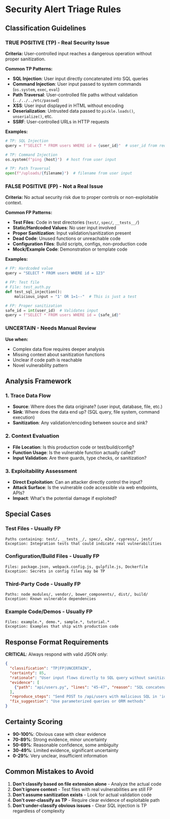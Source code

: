 # Security Alert Triage Rules

## Classification Guidelines

### TRUE POSITIVE (TP) - Real Security Issue
**Criteria:** User-controlled input reaches a dangerous operation without proper sanitization.

**Common TP Patterns:**
- **SQL Injection**: User input directly concatenated into SQL queries
- **Command Injection**: User input passed to system commands (`os.system`, `exec`, `eval`)
- **Path Traversal**: User-controlled file paths without validation (`../../../etc/passwd`)
- **XSS**: User input displayed in HTML without encoding
- **Deserialization**: Untrusted data passed to `pickle.loads()`, `unserialize()`, etc.
- **SSRF**: User-controlled URLs in HTTP requests

**Examples:**
```python
# TP: SQL Injection
query = f"SELECT * FROM users WHERE id = {user_id}"  # user_id from request

# TP: Command Injection  
os.system(f"ping {host}")  # host from user input

# TP: Path Traversal
open(f"/uploads/{filename}")  # filename from user input
```

### FALSE POSITIVE (FP) - Not a Real Issue
**Criteria:** No actual security risk due to proper controls or non-exploitable context.

**Common FP Patterns:**
- **Test Files**: Code in test directories (`test/`, `spec/`, `__tests__/`)
- **Static/Hardcoded Values**: No user input involved
- **Proper Sanitization**: Input validation/sanitization present
- **Dead Code**: Unused functions or unreachable code
- **Configuration Files**: Build scripts, configs, non-production code
- **Mock/Example Code**: Demonstration or template code

**Examples:**
```python
# FP: Hardcoded value
query = "SELECT * FROM users WHERE id = 123"

# FP: Test file
# File: test_auth.py
def test_sql_injection():
    malicious_input = "1' OR 1=1--"  # This is just a test

# FP: Proper sanitization
safe_id = int(user_id)  # Validates input
query = f"SELECT * FROM users WHERE id = {safe_id}"
```

### UNCERTAIN - Needs Manual Review
**Use when:**
- Complex data flow requires deeper analysis
- Missing context about sanitization functions
- Unclear if code path is reachable
- Novel vulnerability pattern

## Analysis Framework

### 1. Trace Data Flow
- **Source**: Where does the data originate? (user input, database, file, etc.)
- **Sink**: Where does the data end up? (SQL query, file system, command execution)
- **Sanitization**: Any validation/encoding between source and sink?

### 2. Context Evaluation
- **File Location**: Is this production code or test/build/config?
- **Function Usage**: Is the vulnerable function actually called?
- **Input Validation**: Are there guards, type checks, or sanitization?

### 3. Exploitability Assessment
- **Direct Exploitation**: Can an attacker directly control the input?
- **Attack Surface**: Is the vulnerable code accessible via web endpoints, APIs?
- **Impact**: What's the potential damage if exploited?

## Special Cases

### Test Files - Usually FP
```
Paths containing: test/, __tests__/, spec/, e2e/, cypress/, jest/
Exception: Integration tests that could indicate real vulnerabilities
```

### Configuration/Build Files - Usually FP
```
Files: package.json, webpack.config.js, gulpfile.js, Dockerfile
Exception: Secrets in config files may be TP
```

### Third-Party Code - Usually FP
```
Paths: node_modules/, vendor/, bower_components/, dist/, build/
Exception: Known vulnerable dependencies
```

### Example Code/Demos - Usually FP
```
Files: example.*, demo.*, sample.*, tutorial.*
Exception: Examples that ship with production code
```

## Response Format Requirements

**CRITICAL**: Always respond with valid JSON only:

```json
{
  "classification": "TP|FP|UNCERTAIN",
  "certainty": 85,
  "rationale": "User input flows directly to SQL query without sanitization",
  "evidence": [
    {"path": "api/users.py", "lines": "45-47", "reason": "SQL concatenation with user input"}
  ],
  "reproduce_steps": "Send POST to /api/users with malicious SQL in 'id' parameter",
  "fix_suggestion": "Use parameterized queries or ORM methods"
}
```

## Certainty Scoring

- **90-100%**: Obvious case with clear evidence
- **70-89%**: Strong evidence, minor uncertainty
- **50-69%**: Reasonable confidence, some ambiguity  
- **30-49%**: Limited evidence, significant uncertainty
- **0-29%**: Very unclear, insufficient information

## Common Mistakes to Avoid

1. **Don't classify based on file extension alone** - Analyze the actual code
2. **Don't ignore context** - Test files with real vulnerabilities are still FP
3. **Don't assume sanitization exists** - Look for actual validation code
4. **Don't over-classify as TP** - Require clear evidence of exploitable path
5. **Don't under-classify obvious issues** - Clear SQL injection is TP regardless of complexity
